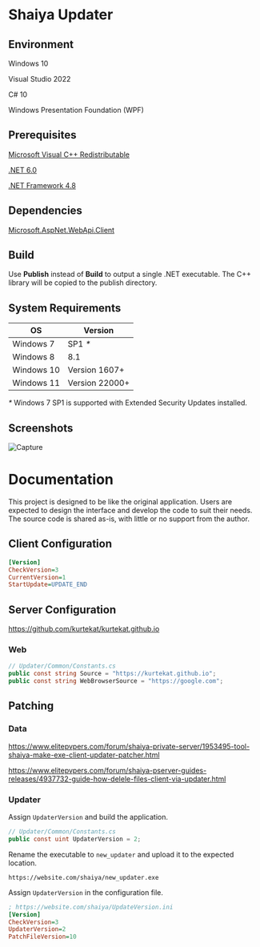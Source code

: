 # Shaiya Updater

## Environment

Windows 10

Visual Studio 2022

C# 10

Windows Presentation Foundation (WPF)

## Prerequisites

[Microsoft Visual C++ Redistributable](https://aka.ms/vs/17/release/vc_redist.x86.exe)

[.NET 6.0](https://dotnet.microsoft.com/en-us/download/dotnet/6.0)

[.NET Framework 4.8](https://dotnet.microsoft.com/en-us/download/dotnet-framework/net48)

## Dependencies

[Microsoft.AspNet.WebApi.Client](https://www.nuget.org/packages/Microsoft.AspNet.WebApi.Client/)

## Build

Use **Publish** instead of **Build** to output a single .NET executable. The C++ library will be copied to the publish directory.

## System Requirements

OS            | Version           |
--------------|-------------------|
Windows 7     | SP1 *\**          |
Windows 8     | 8.1               |
Windows 10    | Version 1607+     |
Windows 11    | Version 22000+    |

*\** Windows 7 SP1 is supported with Extended Security Updates installed.

## Screenshots

![Capture](https://github.com/kurtekat/shaiya-updater/assets/142125482/ee526f55-5a0f-45fa-a6ed-d231434b21f1)

# Documentation

This project is designed to be like the original application. Users are expected to design the interface and develop the code to suit their needs. The source code is shared as-is, with little or no support from the author.

## Client Configuration

```ini
[Version]
CheckVersion=3
CurrentVersion=1
StartUpdate=UPDATE_END
```

## Server Configuration

https://github.com/kurtekat/kurtekat.github.io

### Web

```csharp
// Updater/Common/Constants.cs
public const string Source = "https://kurtekat.github.io";
public const string WebBrowserSource = "https://google.com";
```

## Patching

### Data

https://www.elitepvpers.com/forum/shaiya-private-server/1953495-tool-shaiya-make-exe-client-updater-patcher.html

https://www.elitepvpers.com/forum/shaiya-pserver-guides-releases/4937732-guide-how-delele-files-client-via-updater.html

### Updater

Assign `UpdaterVersion` and build the application.

```csharp
// Updater/Common/Constants.cs
public const uint UpdaterVersion = 2;
```

Rename the executable to `new_updater` and upload it to the expected location.

```
https://website.com/shaiya/new_updater.exe
```

Assign `UpdaterVersion` in the configuration file.

```ini
; https://website.com/shaiya/UpdateVersion.ini
[Version]
CheckVersion=3
UpdaterVersion=2
PatchFileVersion=10
```
